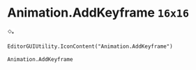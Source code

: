 # Animation.AddKeyframe `16x16`
<img src="/img/Animation.AddKeyframe.png" width=16 height=16>

``` CSharp
EditorGUIUtility.IconContent("Animation.AddKeyframe")
```
```
Animation.AddKeyframe
```
